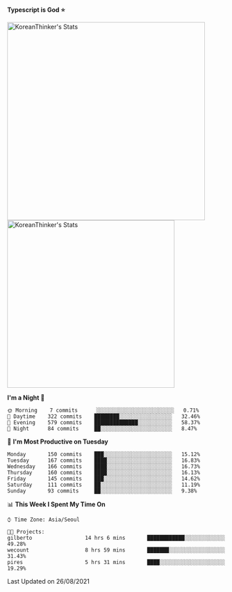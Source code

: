 **Typescript is God ⭐️** 
<p  >
<img width="455px"  src="https://github-readme-stats.vercel.app/api/wakatime?username=KoreanThinker&layout=compact&theme=dark&hide_border=true&langs_count=6" alt="KoreanThinker's Stats" /> 
    <img width="385px" src="https://github-readme-stats.vercel.app/api?username=KoreanThinker&theme=dark&hide_border=true&count_private=true" alt="KoreanThinker's Stats" />
</p>

<!--START_SECTION:waka-->
**I'm a Night 🦉** 

```text
🌞 Morning    7 commits      ░░░░░░░░░░░░░░░░░░░░░░░░░   0.71% 
🌆 Daytime    322 commits    ████████░░░░░░░░░░░░░░░░░   32.46% 
🌃 Evening    579 commits    ██████████████░░░░░░░░░░░   58.37% 
🌙 Night      84 commits     ██░░░░░░░░░░░░░░░░░░░░░░░   8.47%

```
📅 **I'm Most Productive on Tuesday** 

```text
Monday       150 commits    ███░░░░░░░░░░░░░░░░░░░░░░   15.12% 
Tuesday      167 commits    ████░░░░░░░░░░░░░░░░░░░░░   16.83% 
Wednesday    166 commits    ████░░░░░░░░░░░░░░░░░░░░░   16.73% 
Thursday     160 commits    ████░░░░░░░░░░░░░░░░░░░░░   16.13% 
Friday       145 commits    ███░░░░░░░░░░░░░░░░░░░░░░   14.62% 
Saturday     111 commits    ██░░░░░░░░░░░░░░░░░░░░░░░   11.19% 
Sunday       93 commits     ██░░░░░░░░░░░░░░░░░░░░░░░   9.38%

```


📊 **This Week I Spent My Time On** 

```text
⌚︎ Time Zone: Asia/Seoul

🐱‍💻 Projects: 
gilberto                 14 hrs 6 mins       ████████████░░░░░░░░░░░░░   49.28% 
wecount                  8 hrs 59 mins       ███████░░░░░░░░░░░░░░░░░░   31.43% 
pires                    5 hrs 31 mins       ████░░░░░░░░░░░░░░░░░░░░░   19.29%

```


 Last Updated on 26/08/2021
<!--END_SECTION:waka-->

